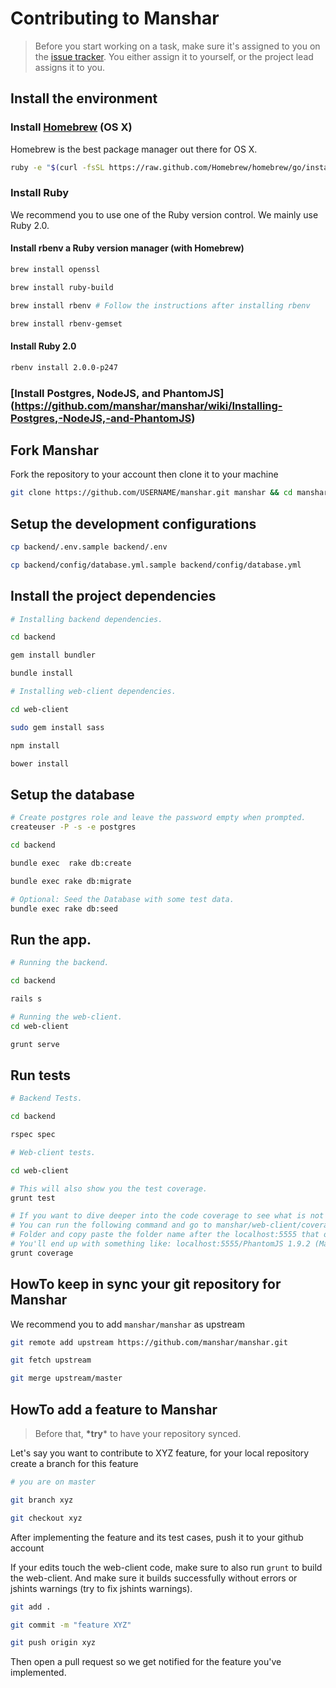 # Contributing to Manshar
> Before you start working on a task, make sure it's assigned to you on the [issue tracker](https://www.pivotaltracker.com/n/projects/985678). You either assign it to yourself, or the project lead assigns it to you.

## Install the environment

### Install [Homebrew](http://brew.sh/) (OS X)

Homebrew is the best package manager out there for OS X.

```sh
ruby -e "$(curl -fsSL https://raw.github.com/Homebrew/homebrew/go/install)"
```

### Install Ruby

We recommend you to use one of the Ruby version control. We mainly use Ruby 2.0.

#### Install rbenv a Ruby version manager (with Homebrew)

```sh
brew install openssl

brew install ruby-build

brew install rbenv # Follow the instructions after installing rbenv

brew install rbenv-gemset
```

#### Install Ruby 2.0

```sh
rbenv install 2.0.0-p247
```

### [Install Postgres, NodeJS, and PhantomJS] (https://github.com/manshar/manshar/wiki/Installing-Postgres,-NodeJS,-and-PhantomJS)


## Fork Manshar

Fork the repository to your account then clone it to your machine

```sh
git clone https://github.com/USERNAME/manshar.git manshar && cd manshar
```

## Setup the development configurations

```sh
cp backend/.env.sample backend/.env

cp backend/config/database.yml.sample backend/config/database.yml
```

## Install the project dependencies

```sh
# Installing backend dependencies.

cd backend

gem install bundler

bundle install

# Installing web-client dependencies.

cd web-client

sudo gem install sass

npm install

bower install
```

## Setup the database

```sh
# Create postgres role and leave the password empty when prompted.
createuser -P -s -e postgres

cd backend

bundle exec  rake db:create

bundle exec rake db:migrate

# Optional: Seed the Database with some test data.
bundle exec rake db:seed
```

## Run the app.

```sh
# Running the backend.

cd backend

rails s

# Running the web-client.
cd web-client

grunt serve
```

## Run tests

```sh
# Backend Tests.

cd backend

rspec spec

# Web-client tests.

cd web-client

# This will also show you the test coverage.
grunt test

# If you want to dive deeper into the code coverage to see what is not covered.
# You can run the following command and go to manshar/web-client/coverage/
# Folder and copy paste the folder name after the localhost:5555 that opened.
# You'll end up with something like: localhost:5555/PhantomJS 1.9.2 (Mac OS X)
grunt coverage
```

## HowTo keep in sync your git repository for Manshar

We recommend you to add `manshar/manshar` as upstream

```sh
git remote add upstream https://github.com/manshar/manshar.git

git fetch upstream

git merge upstream/master
```

## HowTo add a feature to Manshar

> Before that, **\*try*** to have your repository synced.

Let's say you want to contribute to XYZ feature, for your local repository create a branch for this feature

```sh
# you are on master

git branch xyz

git checkout xyz
```

After implementing the feature and its test cases, push it to your github account

If your edits touch the web-client code, make sure to also run ```grunt``` to build the web-client. And make sure
it builds successfully without errors or jshints warnings (try to fix jshints warnings).


```sh
git add .

git commit -m "feature XYZ"

git push origin xyz
```

Then open a pull request so we get notified for the feature you've implemented.
